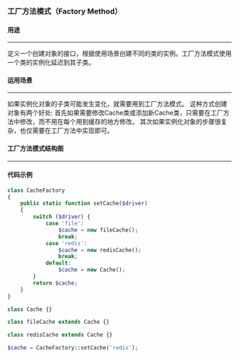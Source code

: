 ### 工厂方法模式（Factory Method）

#### 用途


---
定义一个创建对象的接口，根据使用场景创建不同的类的实例。工厂方法模式使用一个类的实例化延迟到其子类。

#### 运用场景

---
如果实例化对象的子类可能发生变化，就需要用到工厂方法模式。
这种方式创建对象有两个好处:
首先如果需要修改Cache类或添加新Cache类，只需要在工厂方法中修改，而不用在每个用到缓存的地方修改。
其次如果实例化对象的步骤很复杂，也仅需要在工厂方法中实现即可。

#### 工厂方法模式结构图

---

#### 代码示例

```php
class CacheFactory
{
    public static function setCache($driver)
    {
        switch ($driver) {
            case 'file':
                $cache = new fileCache();
                break;
            case 'redis':
                $cache = new redisCache();
                break;
            default:
                $cache = new Cache();
        }
        return $cache;
    }
}

class Cache {}

class fileCache extends Cache {}

class redisCache extends Cache {}

$cache = CacheFactory::setCache('redis');
```